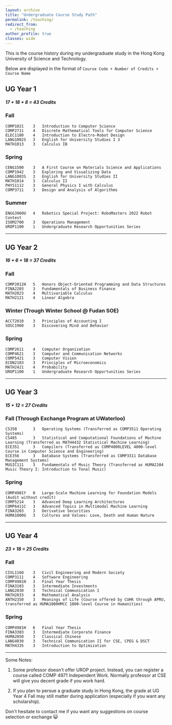 ```yaml
---
layout: archive
title: "Undergraduate Course Study Path"
permalink: /teaching/
redirect_from:
  - /teaching
author_profile: true 
classes: wide
---
```


This is the course history during my undergraduate study in the Hong Kong University of Science and Technology. 

Below are displayed in the format of
`Course Code + Number of Credits + Course Name`


## UG Year 1   

##### 17 + 18 + 8 = 43 Credits

### Fall   
```angular2html
COMP1021    3   Introduction to Computer Science
COMP2711    4   Discrete Mathematical Tools for Computer Science
ELEC1100    4   Introduction to Electro-Robot Design 
LANG1002S   3   English for University Studies I 3
MATH1013    3   Calculus IB 
```
### Spring  
```angular2html
CENG1500    3   A First Course on Materials Science and Applications
COMP1942    3   Exploring and Visualizing Data 
LANG1003S   3   English for University Studies II
MATH1014    3   Calculus II 
PHYS1112    3   General Physics I with Calculus
COMP3711    3   Design and Analysis of Algorithms
```
### Summer 
```angular2html
ENGG3960U   4   Robotics Special Project: RoboMasters 2022 Robot Contest
ISOM2700    3   Operations Management
UROP1100    1   Undergraduate Research Opportunities Series
```
---
## UG Year 2

##### 16 + 6 + 18 = 37 Credits

### Fall
```angular2html
COMP2012H   5   Honors Object-Oriented Programming and Data Structures
FINA2203    3   Fundamentals of Business Finance
MATH2023    4   Multivariable Calculus
MATH2121    4   Linear Algebra
```

### Winter (Trough Winter School @ Fudan SOE)
```angular2html
ACCT2010    3   Principles of Accounting I 
SOSC1960    3   Discovering Mind and Behavior
```

### Spring 
```angular2html
COMP2611    4   Computer Organization
COMP4621    3   Computer and Communication Networks
COMP5421    3   Computer Vision
ECON2103    3   Principles of Microeconomics
MATH2421    4   Probability
UROP1100    1   Undergraduate Research Opportunities Series
```

---
## UG Year 3

##### 15 + 12 = 27 Credits

### Fall (Through Exchange Program at UWaterloo)
```angular2html
CS350       3   Operating Systems (Transferred as COMP3511 Operating Systems)
CS485       3   Statistical and Computational Foundations of Machine Learning (Transferred as MATH4432 Statistical Machine Learning)
ECE351      3   Compilers (Transferred as COMP4000LEVEL 4000-level Course in Computer Science and Engineering)
ECE356      3   Database Systems (Transferred as COMP3311 Database Management Systems)
MUSIC111    3   Fundamentals of Music Theory (Transferred as HUMA2104 Music Theory I: Introduction to Tonal Music)
```

### Spring
```angular2html
COMP4901Y   0   Large-Scale Machine Learning for Foundation Models (Audit without credit)
COMP5214    3   Advanced Deep Learning Architectures
COMP6411C   3   Advanced Topics in Multimodal Machine Learning
FINA3203    3   Derivative Securities
HUMA1000G   3   Cultures and Values: Love, Death and Human Nature
```

---
## UG Year 4

##### 23 + 18 = 25 Credits

### Fall 
```angular2html
CIVL1160    3   Civil Engineering and Modern Society
COMP3111    4   Software Engineering
COMP4981H   3   Final Year Thesis
FINA3103    3   Intermediate Investments
LANG2030    3   Technical Communication I
MATH2033    4   Mathematical Analysis
ANTH2350    3   Meanings of Life (Course offered by CUHK through APRU, transferred as HUMA1000HMCC 1000-level Course in Humanities)
```
### Spring
```angular2html
COMP4981H   6   Final Year Thesis
FINA3303    3   Intermediate Corporate Finance
HUMA2050    3   Classical Chinese
LANG4030    3   Technical Communication II for CSE, CPEG & DSCT
MATH4335    3   Introduction to Optimization
```
---

Some Notes:
1. Some professor doesn't offer UROP project. Instead, you can register a course called COMP 4971 Independent Work. Normally professor at CSE will give you decent grade if you work hard.

2. If you plan to persue a graduate study in Hong Kong, the grade at UG Year 4 Fall may still matter during application (especially if you want any scholarship).

Don't hesitate to contact me if you want any suggestions on course selection or exchange 😺
